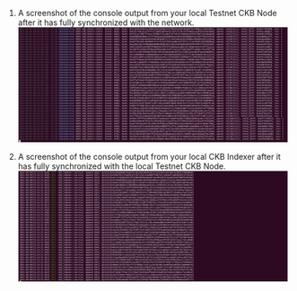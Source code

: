 1. A screenshot of the console output from your local Testnet CKB Node after it has fully synchronized with the network.
 ![alt text](https://github.com/hongquanvn1998/Nervos-Blockchain/blob/main/gitcoin0_image1.png?raw=true)


2. A screenshot of the console output from your local CKB Indexer after it has fully synchronized with the local Testnet CKB Node.
 ![alt text](https://github.com/hongquanvn1998/Nervos-Blockchain/blob/main/gitcoin0_image2.png?raw=true)
